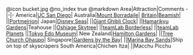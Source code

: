 @icon		bucket.jpg
@no_index		true
@markdown
Area|Attraction|Comments
-|-|-
America|[UC San Diego](https://library.ucsd.edu/)|
Australia|[Mount Borradaile](https://www.arnhemland-safaris.com/)|
[Britain](https://www.google.co.uk/maps/d/edit?mid=1CQtjGtoae9NaCxk0lo7XPO5L0366xgc_&usp=sharing)|[Beamish](http://www.beamish.org.uk/)|
||[Portmeirion](https://portmeirion.wales/)|
Japan|[Disney Seas](https://www.tokyodisneyresort.jp/en/tds/)|
||[Giant Ghibli Clock](https://www.atlasobscura.com/places/the-giant-ghibli-clock-tokyo-japan)|
||[Hamarikyu Gardens](https://www.tokyo-park.or.jp/teien/en/hama-rikyu/)|Teahouse
||[Oshiage Skytree](http://www.tokyo-skytree.jp/en/)|
||[teamLab Borderless](https://borderless.teamlab.art)|
||[teamLab Planets](https://planets.teamlab.art/tokyo/)
||[Tokyo Edo Museum](https://www.edo-tokyo-museum.or.jp/en/)|
New Zealand|[Hamilton Gardens](https://hamiltongardens.co.nz/)|
||[Tree Church Ohaupo](http://treechurch.co.nz)|
Singapore|[Gardens by the Bay](https://www.gardensbythebay.com.sg/en.html)|
||[Marina Bay Sands](https://www.marinabaysands.com)|Ship on top of skyscrapers
South America|Chichen Itza|
||Macchu Picchu
